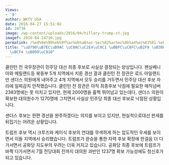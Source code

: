 ```yaml
---
Views:
- '9'
author: WKTV USA
date: 2016-04-27 15:51:02
id: 24716
image: /wp-content/uploads/2016/04/hillary-trump-st.jpg
imagef: 2016-04-24716.jpg
permalink: /%ed%9e%90%eb%9f%ac%eb%a6%ac-%ec%82%ac%ec%8b%a4%ec%83%81-%eb%af%bc%ec%a3%bc%eb%8b%b9-%eb%8c%80%ec%84%a0-%ed%9b%84%eb%b3%b4-%eb%82%99%ec%a0%90/
title: "\uD790\uB7EC\uB9AC \uC0AC\uC2E4\uC0C1 \uBBFC\uC8FC\uB2F9 \uB300\uC120 \uD6C4\
  \uBCF4 \uB099\uC810"
---
```


클린턴 전 국무장관이 민주당 대선 최종 후보로 사실상 결정되는 양상입니다. 펜실베니아와 메릴랜드등 북동부 5개 지역에서 치룬 경선 결과 클린턴 전 장관은 로드 아일랜드만 샌더스 의원에게 내어주고 4개 지역에서 모두 승리를 거두면서 민주당 대선 후보 자리에 일찌감치 안착했습니다. 클린턴 전 장관은 아직 최종후보 낙점에 필요한 매직넘버 2383명에는 못 미치고 있지만, 현재 2000명을 훌쩍 뛰어넘고 있는데다, 샌더스 의원이 확보한 대의원수가 1270명에 그치면서 사실상 민주당 최종 대선 후보로 낙점된 상황입니다.

샌더스 후보는 한편 경선을 완주하겠다는 의지를 보이고 있지만, 현실적으로대선 판세를 뒤집기는 어려운 상황입니다.

트럼프 후보 역시 크루즈와 케이식 후보의 연대를 무색하게 하는 압도적인 우세를 보이면서 이들 지역에서 승리했습니다. 트럼프가 완승을 통한 자력 후보 확정에 한걸음 더 다가서면서 공화당 지도부의 우려는 더욱 커지고 있습니다. 공화당 최종 후보에 트럼프가 바짝 다가서면서 7월 전당대회 전까지 대의원 과반인 1237명 확보 가능성에도 청신호가 되고 있습니다.

&nbsp;

&nbsp;

&nbsp;